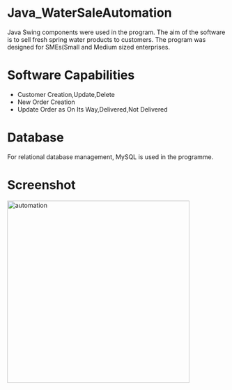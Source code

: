 # Java_WaterSaleAutomation
Java Swing components were used in the program. The aim of the software is to sell fresh spring water products to customers.
The program was designed for SMEs(Small and Medium sized enterprises.
# Software Capabilities
- Customer Creation,Update,Delete
- New Order Creation
- Update Order as On Its Way,Delivered,Not Delivered
# Database
For relational database management, MySQL is used in the programme.
# Screenshot
<img width="418" alt="automation" src="https://user-images.githubusercontent.com/32852305/49636574-0b428980-fa14-11e8-957e-ef60edec545d.png">


